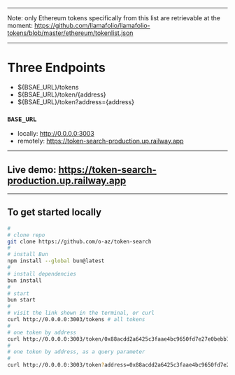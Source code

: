 ___
Note: only Ethereum tokens specifically from this list are retrievable at the moment: <https://github.com/llamafolio/llamafolio-tokens/blob/master/ethereum/tokenlist.json>
___

# Three Endpoints

- ${BSAE_URL}/tokens
- ${BSAE_URL}/token/{address}
- ${BSAE_URL}/token?address={address}

### `BASE_URL`

- locally: <http://0.0.0.0:3003>
- remotely: <https://token-search-production.up.railway.app>

___

## Live demo: <https://token-search-production.up.railway.app>

___

## To get started locally

```bash
#
# clone repo
git clone https://github.com/o-az/token-search
#
# install Bun
npm install --global bun@latest
#
# install dependencies
bun install
#
# start
bun start
#
# visit the link shown in the terminal, or curl
curl http://0.0.0.0:3003/tokens # all tokens
#
# one token by address
curl http://0.0.0.0:3003/token/0x88acdd2a6425c3faae4bc9650fd7e27e0bebb7ab
#
# one token by address, as a query parameter
#
curl http://0.0.0.0:3003/token?address=0x88acdd2a6425c3faae4bc9650fd7e27e0bebb7ab
```
